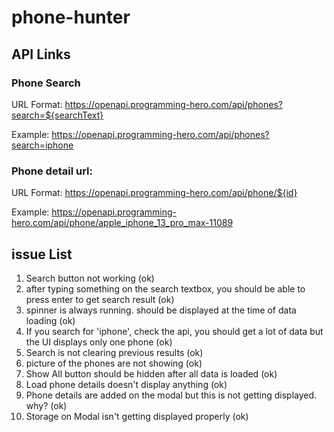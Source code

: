 # phone-hunter

## API Links

### Phone Search
URL Format: https://openapi.programming-hero.com/api/phones?search=${searchText}

Example: https://openapi.programming-hero.com/api/phones?search=iphone


### Phone detail url:
URL Format: https://openapi.programming-hero.com/api/phone/${id}


Example: https://openapi.programming-hero.com/api/phone/apple_iphone_13_pro_max-11089


## issue List
1. Search button not working (ok)
2. after typing something on the search textbox, you should be able to press enter to get search result (ok)
3. spinner is always running. should be displayed at the time of data loading (ok)
4. If you search for 'iphone', check the api, you should get a lot of data but the UI displays only one phone (ok)
5. Search is not clearing previous results (ok)
6. picture of the phones are not showing (ok)
7. Show All button should be hidden after all data is loaded (ok)
8. Load phone details doesn't display anything (ok)
9. Phone details are added on the modal but this is not getting displayed. why? (ok)
10. Storage on Modal isn't getting displayed properly (ok)
